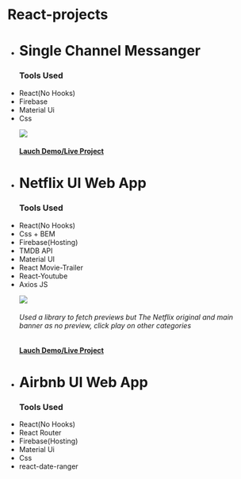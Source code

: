  # React-projects

 
<ul>
  <li><h1>Single Channel Messanger</h1>
   <p><h3>Tools Used</h3><li>React(No Hooks)</li><li>Firebase</li><li>Material Ui</li> <li>Css</li></P>
   <img src="https://github.com/abodmicheal/React-projects/blob/master/Single-Channel-Messanger/public/20200825_112955.gif?raw=true" />
   <h4><a href="https://single-channel-messanger.web.app" target="_blank">Lauch Demo/Live Project</a></h4>
    
 <li><h1>Netflix UI Web App</h1>
   <p><h3>Tools Used</h3><li>React(No Hooks)</li><li>Css + BEM</li><li>Firebase(Hosting)</li><li>TMDB API</li><li>Material UI</li><li>React Movie-Trailer</li><li>React-Youtube</li><li>Axios JS</li></P>
     <img src="https://github.com/abodmicheal/React-projects/blob/master/gifs/20200915_142422.gif?raw=true" />
     <h6>Used a library to fetch previews but The Netflix original and main banner as no preview,  click play on other categories </h6>
     <h4><a href="https://netflix-clone-dd230.web.app/" target="_blank">Lauch Demo/Live Project</a></h4>

   <li><h1>Airbnb UI Web App</h1>
    <p><h3>Tools Used</h3><li>React(No Hooks)</li><li>React Router</li><li>Firebase(Hosting)</li><li>Material Ui</li><li>Css</li><li>react-date-ranger</li></P>
    
    
    
